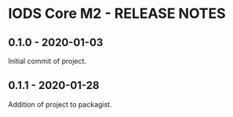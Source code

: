 IODS Core M2 - RELEASE NOTES
============================

0.1.0 - 2020-01-03
------------------

Initial commit of project.


0.1.1 - 2020-01-28
------------------

Addition of project to packagist.